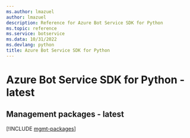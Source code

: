 ```yaml
---
ms.author: lmazuel
author: lmazuel
description: Reference for Azure Bot Service SDK for Python
ms.topic: reference
ms.service: botservice
ms.data: 10/31/2022
ms.devlang: python
title: Azure Bot Service SDK for Python
---
```

# Azure Bot Service SDK for Python - latest

## Management packages - latest
[!INCLUDE [mgmt-packages](bot-service-mgmt-index.md)]